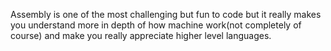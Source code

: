 Assembly is one of the most challenging but fun to code but it really makes you understand more in depth of how machine work(not completely of course) and make you really appreciate higher level languages.

